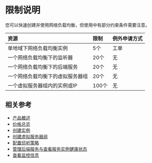 # 限制说明

您可以快速创建并使用网络负载均衡，但使用中有部分约束条件需要注意。


| 资源	| 限制	| 例外申请方式 |
| :- | :- | :- |
|单地域下网络负载均衡实例	|5个	|工单|
|一个网络负载均衡下的监听器	|20个	|无|
|一个网络负载均衡下的后端服务	|20个	|无|
|一个网络负载均衡下的虚拟服务器组	|20个|	无|
|一个虚拟服务器组内的实例或IP	|100个|	无|


## 相关参考

- [产品概述](../Introduction/Product-Overview.md)
- [价格总览](../Pricing/Price-Overview.md)
- [创建实例](../Getting-Started/Create-Instance.md)
- [创建虚拟服务器组](../Operation-Guide/TargetGroup-Management.md)
- [配置侦听策略](../Operation-Guide/Listener-Management.md)
- [管理后端服务与查看服务实例健康状态](../Operation-Guide/Backend-Management.md)
- [查看监控信息](../Operation-Guide/Monitoring.md)
